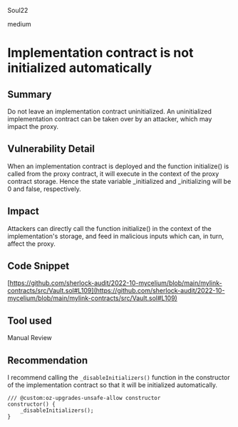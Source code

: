 Soul22

medium

# Implementation contract is not initialized automatically

## Summary
Do not leave an implementation contract uninitialized. An uninitialized implementation contract can be taken over by an attacker, which may impact the proxy. 

## Vulnerability Detail
When an implementation contract is deployed and the function initialize() is called from the proxy contract, it will execute in the context of the proxy contract storage. Hence the state variable _initialized and _initializing will be 0 and false, respectively. 

## Impact
Attackers can directly call the function initialize() in the context of the implementation's storage, and feed in malicious inputs which can, in turn, affect the proxy.


## Code Snippet
[https://github.com/sherlock-audit/2022-10-mycelium/blob/main/mylink-contracts/src/Vault.sol#L109](https://github.com/sherlock-audit/2022-10-mycelium/blob/main/mylink-contracts/src/Vault.sol#L109)

## Tool used

Manual Review

## Recommendation
I recommend calling the `_disableInitializers()` function in the constructor of the implementation contract so that it will be initialized automatically.
```solidity
/// @custom:oz-upgrades-unsafe-allow constructor
constructor() {
    _disableInitializers();
}
```